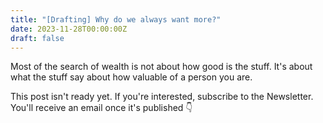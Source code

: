 ```yaml
---
title: "[Drafting] Why do we always want more?"
date: 2023-11-28T00:00:00Z
draft: false
---
```


Most of the search of wealth is not about how good is the stuff. It's about what the stuff say about how valuable of a person you are.

 <!--more-->

This post isn't ready yet. If you're interested, subscribe to the Newsletter. You'll receive an email once it's published 👇
